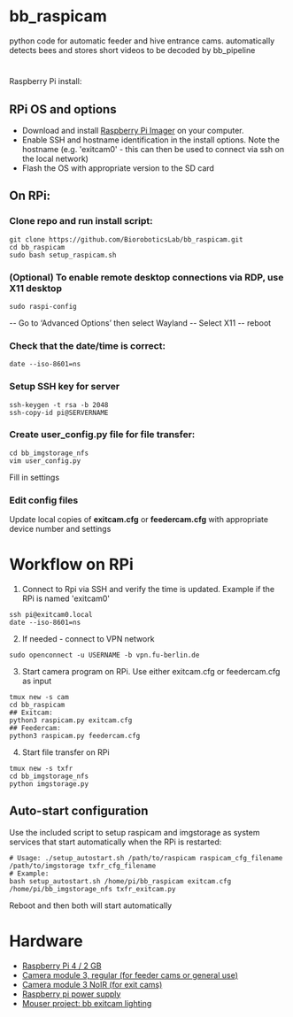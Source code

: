 # bb_raspicam
python code for automatic feeder and hive entrance cams. automatically detects bees and stores short videos to be decoded by bb_pipeline

#
Raspberry Pi install:
## RPi OS and options
- Download and install [Raspberry Pi Imager](https://www.raspberrypi.com/software/) on your computer.
- Enable SSH and hostname identification in the install options. Note the hostname (e.g. 'exitcam0' - this can then be used to connect via ssh on the local network)
- Flash the OS with appropriate version to the SD card

##  On RPi:
### Clone repo and run install script:
```
git clone https://github.com/BioroboticsLab/bb_raspicam.git
cd bb_raspicam
sudo bash setup_raspicam.sh
```

### (Optional) To enable remote desktop connections via RDP, use X11 desktop
```
sudo raspi-config
```
-- Go to ‘Advanced Options’ then select Wayland
-- Select X11
-- reboot

### Check that the date/time is correct:
```
date --iso-8601=ns
```

### Setup SSH key for server
```
ssh-keygen -t rsa -b 2048
ssh-copy-id pi@SERVERNAME
```

### Create user_config.py file for file transfer:
```
cd bb_imgstorage_nfs
vim user_config.py
```
Fill in settings


### Edit config files
Update local copies of **exitcam.cfg** or **feedercam.cfg** with appropriate device number and settings

### 

# Workflow on RPi
1) Connect to Rpi via SSH and verify the time is updated.  Example if the RPi is named 'exitcam0'
```
ssh pi@exitcam0.local
date --iso-8601=ns
```

2) If needed - connect to VPN network
```
sudo openconnect -u USERNAME -b vpn.fu-berlin.de
```

3) Start camera program on RPi.  Use either exitcam.cfg or feedercam.cfg as input
```
tmux new -s cam
cd bb_raspicam
## Exitcam:
python3 raspicam.py exitcam.cfg 
## Feedercam:
python3 raspicam.py feedercam.cfg 

```

4) Start file transfer on RPi
```
tmux new -s txfr
cd bb_imgstorage_nfs
python imgstorage.py
```

## Auto-start configuration
Use the included script to setup raspicam and imgstorage as system services that start automatically when the RPi is restarted:
```
# Usage: ./setup_autostart.sh /path/to/raspicam raspicam_cfg_filename /path/to/imgstorage txfr_cfg_filename
# Example:
bash setup_autostart.sh /home/pi/bb_raspicam exitcam.cfg /home/pi/bb_imgstorage_nfs txfr_exitcam.py
```
Reboot and then both will start automatically

# Hardware

- [Raspberry Pi 4 / 2 GB](https://www.mouser.de/ProductDetail/358-SC01939)
- [Camera module 3, regular (for feeder cams or general use)](https://www.mouser.de/ProductDetail/358-SC0872)
- [Camera module 3 NoIR (for exit cams)](https://www.mouser.de/ProductDetail/358-SC0873)
- [Raspberry pi power supply](https://www.mouser.de/ProductDetail/358-SC1411)
- [Mouser project: bb exitcam lighting](https://www.mouser.de/api/CrossDomain/GetContext?syncDomains=www&returnUrl=https%3a%2f%2fwww.mouser.com%2fTools%2fProject%2fShare%3fAccessID%3d3c2e08f937&async=False&setPrefSub=False&clearPrefSub=False)
